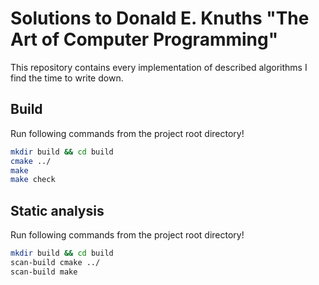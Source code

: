 # Solutions to Donald E. Knuths "The Art of Computer Programming"

This repository contains every implementation of described algorithms I find the time to write down.

## Build

Run following commands from the project root directory!
```bash
mkdir build && cd build
cmake ../
make
make check
```


## Static analysis

Run following commands from the project root directory!
```bash
mkdir build && cd build
scan-build cmake ../
scan-build make
```
